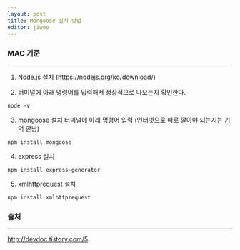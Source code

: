 ```yaml
---
layout: post
title: Mongoose 설치 방법
editor: jiwoo
---
```


### MAC 기준
***
1. Node.js 설치 (<https://nodejs.org/ko/download/>)

2. 터미널에 아래 명령어를 입력해서 정상적으로 나오는지 확인한다.
~~~
node -v
~~~

3. mongoose 설치 터미널에 아래 명령어 입력 (인터넷으로 따로 깔아야 되는지는 기억 안남)
~~~
npm install mongoose
~~~

4. express 설치
~~~
npm install express-generator
~~~

5. xmlhttprequest 설치
~~~
npm install xmlhttprequest
~~~

### 출처
***
http://devdoc.tistory.com/5
